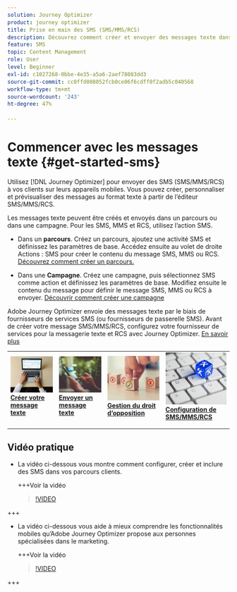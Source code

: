 ```yaml
---
solution: Journey Optimizer
product: journey optimizer
title: Prise en main des SMS (SMS/MMS/RCS)
description: Découvrez comment créer et envoyer des messages texte dans Journey Optimizer.
feature: SMS
topic: Content Management
role: User
level: Beginner
exl-id: c1027268-0bbe-4e35-a5a6-2aef78083dd3
source-git-commit: cc0ffd008052fcb0ce06f6cdff0f2adb5c040568
workflow-type: tm+mt
source-wordcount: '243'
ht-degree: 47%

---
```


# Commencer avec les messages texte {#get-started-sms}

Utilisez [!DNL Journey Optimizer] pour envoyer des SMS (SMS/MMS/RCS) à vos clients sur leurs appareils mobiles. Vous pouvez créer, personnaliser et prévisualiser des messages au format texte à partir de l’éditeur SMS/MMS/RCS.

Les messages texte peuvent être créés et envoyés dans un parcours ou dans une campagne. Pour les SMS, MMS et RCS, utilisez l’action SMS.

* Dans un **parcours**. Créez un parcours, ajoutez une activité SMS et définissez les paramètres de base. Accédez ensuite au volet de droite Actions : SMS pour créer le contenu du message SMS, MMS ou RCS. [Découvrez comment créer un parcours.](../building-journeys/journey-gs.md)

* Dans une **Campagne**. Créez une campagne, puis sélectionnez SMS comme action et définissez les paramètres de base. Modifiez ensuite le contenu du message pour définir le message SMS, MMS ou RCS à envoyer. [Découvrir comment créer une campagne](../campaigns/create-campaign.md#configure)

Adobe Journey Optimizer envoie des messages texte par le biais de fournisseurs de services SMS (ou fournisseurs de passerelle SMS). Avant de créer votre message SMS/MMS/RCS, configurez votre fournisseur de services pour la messagerie texte et RCS avec Journey Optimizer. [En savoir plus](sms-configuration.md)

<table style="table-layout:fixed"><tr style="border: 0;">
<td>
<a href="create-sms.md">
<img alt="Prospect" src="../assets/do-not-localize/sms-create.jpeg">
</a>
<div><a href="create-sms.md"><strong>Créer votre message texte</strong>
</div>
<p>
</td>
<td>
<a href="send-sms.md">
<img alt="Peu fréquent" src="../assets/do-not-localize/sms-sending.jpg">
</a>
<div>
<a href="send-sms.md"><strong>Envoyer un message texte</strong></a>
</div>
<p></td>
<td>
<a href="sms-opt-out.md">
<img alt="Validation" src="../assets/do-not-localize/sms-opt-out.jpg">
</a>
<div>
<a href="sms-opt-out.md"><strong>Gestion du droit d’opposition</strong></a>
</div>
<p>
</td>
<td>
<a href="sms-configuration.md">
<img alt="Validation" src="../assets/do-not-localize/sms-config.jpg">
</a>
<div>
<a href="sms-configuration.md"><strong>Configuration de SMS/MMS/RCS</strong></a>
</div>
<p>
</td>
</tr></table>

## Vidéo pratique

* La vidéo ci-dessous vous montre comment configurer, créer et inclure des SMS dans vos parcours clients.

  +++Voir la vidéo

  >[!VIDEO](https://video.tv.adobe.com/v/3420509?learn=on)

+++

* La vidéo ci-dessous vous aide à mieux comprendre les fonctionnalités mobiles qu’Adobe Journey Optimizer propose aux personnes spécialisées dans le marketing.


  +++Voir la vidéo

  >[!VIDEO](https://video.tv.adobe.com/v/3426021?quality=12&learn=on)

+++
